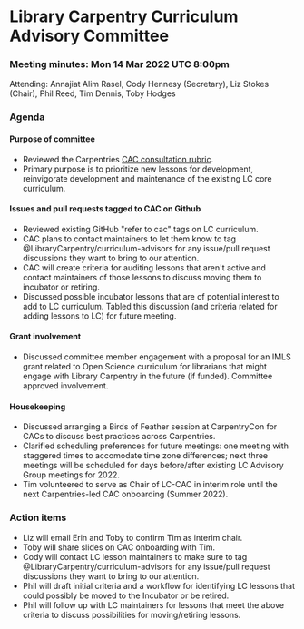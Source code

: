 # Library Carpentry Curriculum Advisory Committee 
### Meeting minutes: Mon 14 Mar 2022 UTC 8:00pm
Attending: Annajiat Alim Rasel, Cody Hennesy (Secretary), Liz Stokes (Chair), Phil Reed, Tim Dennis, Toby Hodges

### Agenda

#### Purpose of committee
* Reviewed the Carpentries [CAC consultation rubric](https://docs.carpentries.org/topic_folders/lesson_development/cac-consult-rubric.html).
* Primary purpose is to prioritize new lessons for development, reinvigorate development and maintenance of the existing LC core curriculum.

#### Issues and pull requests tagged to CAC on Github
* Reviewed existing GitHub "refer to cac" tags on LC curriculum. 
* CAC plans to contact maintainers to let them know to tag @LibraryCarpentry/curriculum-advisors for any issue/pull request discussions they want to bring to our attention.
* CAC will create criteria for auditing lessons that aren't active and contact maintainers of those lessons to discuss moving them to incubator or retiring.
* Discussed possible incubator lessons that are of potential interest to add to LC curriculum. Tabled this discussion (and criteria related for adding lessons to LC) for future meeting.

#### Grant involvement
* Discussed committee member engagement with a proposal for an IMLS grant related to Open Science curriculum for librarians that might engage with Library Carpentry in the future (if funded). Committee approved involvement.

#### Housekeeping
* Discussed arranging a Birds of Feather session at CarpentryCon for CACs to discuss best practices across Carpentries.
* Clarified scheduling preferences for future meetings: one meeting with staggered times to accomodate time zone differences; next three meetings will be scheduled for days before/after existing LC Advisory Group meetings for 2022.
* Tim volunteered to serve as Chair of LC-CAC in interim role until the next Carpentries-led CAC onboarding (Summer 2022). 

### Action items
 
* Liz will email Erin and Toby to confirm Tim as interim chair.
* Toby will share slides on CAC onboarding with Tim.
* Cody will contact LC lesson maintainers to make sure to tag @LibraryCarpentry/curriculum-advisors for any issue/pull request discussions they want to bring to our attention.
* Phil will draft initial criteria and a workflow for identifying LC lessons that could possibly be moved to the Incubator or be retired.
* Phil will follow up with LC maintainers for lessons that meet the above criteria to discuss possibilities for moving/retiring lessons.
